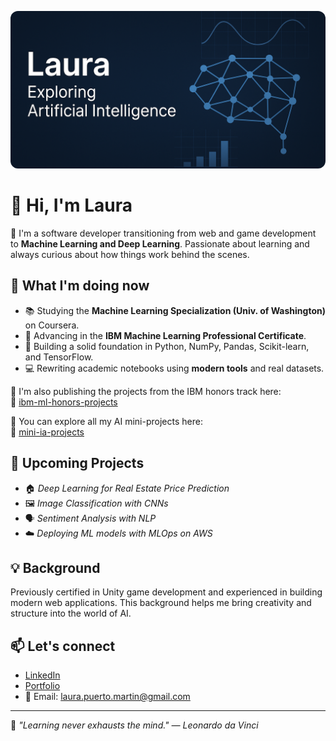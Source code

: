 <p align="center">
  <img src="github-header-laura.png" alt="Header de Laura Puerto - IA" width="600" style="border-radius: 12px;" />
</p>

# 👋 Hi, I'm Laura

🎯 I'm a software developer transitioning from web and game development to **Machine Learning and Deep Learning**. Passionate about learning and always curious about how things work behind the scenes.

## 🚀 What I'm doing now
- 📚 Studying the **Machine Learning Specialization (Univ. of Washington)** on Coursera.
- 🤖 Advancing in the **IBM Machine Learning Professional Certificate**.
- 🧠 Building a solid foundation in Python, NumPy, Pandas, Scikit-learn, and TensorFlow.
- 💻 Rewriting academic notebooks using **modern tools** and real datasets.

📁 I'm also publishing the projects from the IBM honors track here:  
🔗 [ibm-ml-honors-projects](https://github.com/LauraPuerto82/ibm-ml-honors-projects)

📁 You can explore all my AI mini-projects here:  
🔗 [mini-ia-projects](https://github.com/LauraPuerto82/mini-ia-projects-)

## 📌 Upcoming Projects
- 🏠 *Deep Learning for Real Estate Price Prediction*  
- 🖼️ *Image Classification with CNNs*  
- 🗣️ *Sentiment Analysis with NLP*  
- ☁️ *Deploying ML models with MLOps on AWS*

## 💡 Background
Previously certified in Unity game development and experienced in building modern web applications. This background helps me bring creativity and structure into the world of AI.

## 📫 Let's connect
- [LinkedIn](https://www.linkedin.com/in/laura-puerto-dev)
- [Portfolio](https://laura-puerto-portfolio.vercel.app/)
- 📩 Email: laura.puerto.martin@gmail.com

---

🧠 *"Learning never exhausts the mind." — Leonardo da Vinci*
